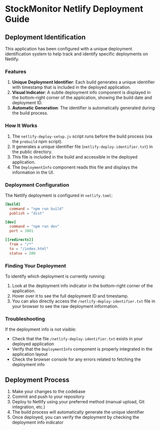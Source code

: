 # StockMonitor Netlify Deployment Guide

## Deployment Identification

This application has been configured with a unique deployment identification system to help track and identify specific deployments on Netlify.

### Features

1. **Unique Deployment Identifier**: Each build generates a unique identifier with timestamp that is included in the deployed application.
2. **Visual Indicator**: A subtle deployment info component is displayed in the bottom-right corner of the application, showing the build date and deployment ID.
3. **Automatic Generation**: The identifier is automatically generated during the build process.

### How It Works

1. The `netlify-deploy-setup.js` script runs before the build process (via the `prebuild` npm script).
2. It generates a unique identifier file (`netlify-deploy-identifier.txt`) in the public directory.
3. This file is included in the build and accessible in the deployed application.
4. The `DeploymentInfo` component reads this file and displays the information in the UI.

### Deployment Configuration

The Netlify deployment is configured in `netlify.toml`:

```toml
[build]
  command = "npm run build"
  publish = "dist"

[dev]
  command = "npm run dev"
  port = 3001

[[redirects]]
  from = "/*"
  to = "/index.html"
  status = 200
```

### Finding Your Deployment

To identify which deployment is currently running:

1. Look at the deployment info indicator in the bottom-right corner of the application.
2. Hover over it to see the full deployment ID and timestamp.
3. You can also directly access the `/netlify-deploy-identifier.txt` file in your browser to see the raw deployment information.

### Troubleshooting

If the deployment info is not visible:
- Check that the file `/netlify-deploy-identifier.txt` exists in your deployed application
- Verify that the `DeploymentInfo` component is properly integrated in the application layout
- Check the browser console for any errors related to fetching the deployment info

## Deployment Process

1. Make your changes to the codebase
2. Commit and push to your repository
3. Deploy to Netlify using your preferred method (manual upload, Git integration, etc.)
4. The build process will automatically generate the unique identifier
5. Once deployed, you can verify the deployment by checking the deployment info indicator 